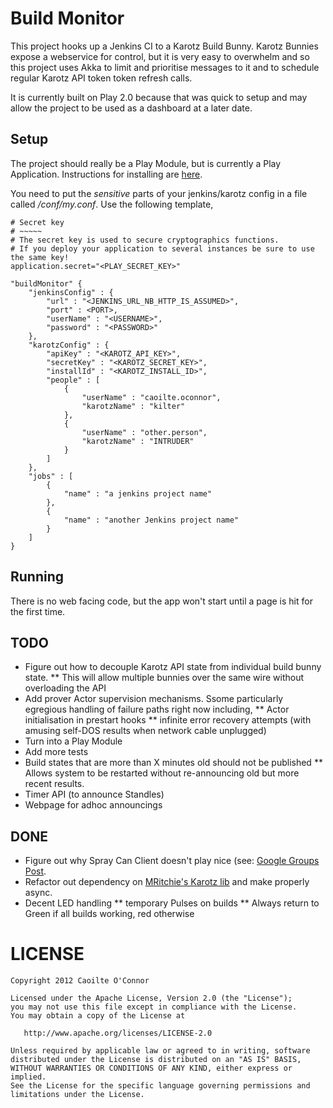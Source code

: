 Build Monitor
=============

This project hooks up a Jenkins CI to a Karotz Build Bunny. Karotz Bunnies expose a webservice for control, but it is
very easy to overwhelm and so this project uses Akka to limit and prioritise messages to it and to schedule regular
Karotz API token token refresh calls.

It is currently built on Play 2.0 because that was quick to setup and may allow the project to be used as a
dashboard at a later date.

Setup
-----

The project should really be a Play Module, but is currently a Play Application. Instructions for installing are
[here][installingPlay].

You need to put the *sensitive* parts of your jenkins/karotz config in a file called */conf/my.conf*.
Use the following template,

    # Secret key
    # ~~~~~
    # The secret key is used to secure cryptographics functions.
    # If you deploy your application to several instances be sure to use the same key!
    application.secret="<PLAY_SECRET_KEY>"

    "buildMonitor" {
        "jenkinsConfig" : {
            "url" : "<JENKINS_URL_NB_HTTP_IS_ASSUMED>",
            "port" : <PORT>,
            "userName" : "<USERNAME>",
            "password" : "<PASSWORD>"
        },
        "karotzConfig" : {
            "apiKey" : "<KAROTZ_API_KEY>",
            "secretKey" : "<KAROTZ_SECRET_KEY>",
            "installId" : "<KAROTZ_INSTALL_ID>",
            "people" : [
                {
                    "userName" : "caoilte.oconnor",
                    "karotzName" : "kilter"
                },
                {
                    "userName" : "other.person",
                    "karotzName" : "INTRUDER"
                }
            ]
        },
        "jobs" : [
            {
                "name" : "a jenkins project name"
            },
            {
                "name" : "another Jenkins project name"
            }
        ]
    }

Running
-------

There is no web facing code, but the app won't start until a page is hit for the first time.

TODO
----

* Figure out how to decouple Karotz API state from individual build bunny state.
** This will allow multiple bunnies over the same wire without overloading the API
* Add prover Actor supervision mechanisms. Ssome particularly egregious handling of failure paths right now including,
** Actor initialisation in prestart hooks
** infinite error recovery attempts (with amusing self-DOS results when network cable unplugged)
* Turn into a Play Module
* Add more tests
* Build states that are more than X minutes old should not be published
** Allows system to be restarted without re-announcing old but more recent results.
* Timer API (to announce Standles)
* Webpage for adhoc announcings


DONE
----

* Figure out why Spray Can Client doesn't play nice (see: [Google Groups Post][sprayCanProblems].
* Refactor out dependency on [MRitchie's Karotz lib][mRitchieKarotzApi] and make properly async.
* Decent LED handling
** temporary Pulses on builds
** Always return to Green if all builds working, red otherwise


LICENSE
=======

    Copyright 2012 Caoilte O'Connor

    Licensed under the Apache License, Version 2.0 (the "License");
    you may not use this file except in compliance with the License.
    You may obtain a copy of the License at

       http://www.apache.org/licenses/LICENSE-2.0

    Unless required by applicable law or agreed to in writing, software
    distributed under the License is distributed on an "AS IS" BASIS,
    WITHOUT WARRANTIES OR CONDITIONS OF ANY KIND, either express or implied.
    See the License for the specific language governing permissions and
    limitations under the License.



[installingPlay]: http://www.playframework.org/documentation/2.0.2/Installing "Installing Play 2.0"
[sprayCanProblems]: https://groups.google.com/forum/?fromgroups=#!topic/spray-user/rxCvR7sjFOU "Spray Can Problems"
[mRitchieKarotzApi]: https://github.com/ritchiem/Karotz-Java-API "Martin Ritchie's Karotz Java API"